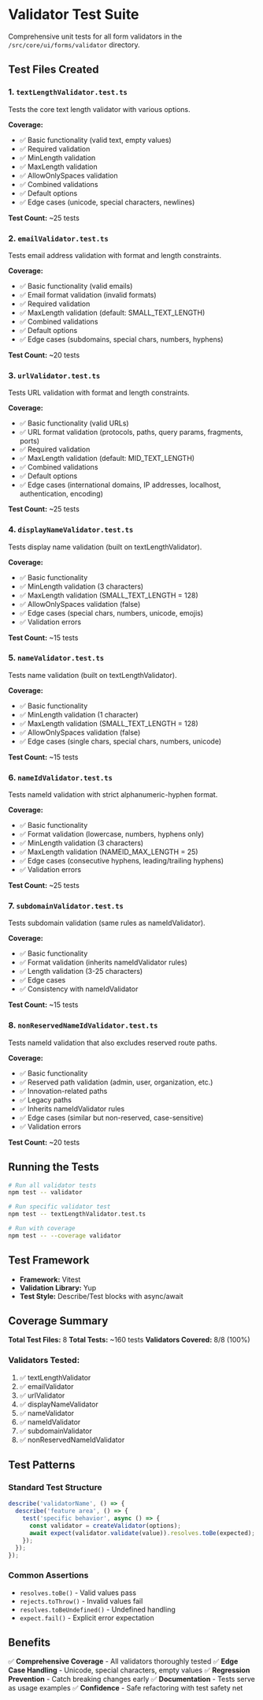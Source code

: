 # Validator Test Suite

Comprehensive unit tests for all form validators in the `/src/core/ui/forms/validator` directory.

## Test Files Created

### 1. `textLengthValidator.test.ts`

Tests the core text length validator with various options.

**Coverage:**

- ✅ Basic functionality (valid text, empty values)
- ✅ Required validation
- ✅ MinLength validation
- ✅ MaxLength validation
- ✅ AllowOnlySpaces validation
- ✅ Combined validations
- ✅ Default options
- ✅ Edge cases (unicode, special characters, newlines)

**Test Count:** ~25 tests

### 2. `emailValidator.test.ts`

Tests email address validation with format and length constraints.

**Coverage:**

- ✅ Basic functionality (valid emails)
- ✅ Email format validation (invalid formats)
- ✅ Required validation
- ✅ MaxLength validation (default: SMALL_TEXT_LENGTH)
- ✅ Combined validations
- ✅ Default options
- ✅ Edge cases (subdomains, special chars, numbers, hyphens)

**Test Count:** ~20 tests

### 3. `urlValidator.test.ts`

Tests URL validation with format and length constraints.

**Coverage:**

- ✅ Basic functionality (valid URLs)
- ✅ URL format validation (protocols, paths, query params, fragments, ports)
- ✅ Required validation
- ✅ MaxLength validation (default: MID_TEXT_LENGTH)
- ✅ Combined validations
- ✅ Default options
- ✅ Edge cases (international domains, IP addresses, localhost, authentication, encoding)

**Test Count:** ~25 tests

### 4. `displayNameValidator.test.ts`

Tests display name validation (built on textLengthValidator).

**Coverage:**

- ✅ Basic functionality
- ✅ MinLength validation (3 characters)
- ✅ MaxLength validation (SMALL_TEXT_LENGTH = 128)
- ✅ AllowOnlySpaces validation (false)
- ✅ Edge cases (special chars, numbers, unicode, emojis)
- ✅ Validation errors

**Test Count:** ~15 tests

### 5. `nameValidator.test.ts`

Tests name validation (built on textLengthValidator).

**Coverage:**

- ✅ Basic functionality
- ✅ MinLength validation (1 character)
- ✅ MaxLength validation (SMALL_TEXT_LENGTH = 128)
- ✅ AllowOnlySpaces validation (false)
- ✅ Edge cases (single chars, special chars, numbers, unicode)

**Test Count:** ~15 tests

### 6. `nameIdValidator.test.ts`

Tests nameId validation with strict alphanumeric-hyphen format.

**Coverage:**

- ✅ Basic functionality
- ✅ Format validation (lowercase, numbers, hyphens only)
- ✅ MinLength validation (3 characters)
- ✅ MaxLength validation (NAMEID_MAX_LENGTH = 25)
- ✅ Edge cases (consecutive hyphens, leading/trailing hyphens)
- ✅ Validation errors

**Test Count:** ~25 tests

### 7. `subdomainValidator.test.ts`

Tests subdomain validation (same rules as nameIdValidator).

**Coverage:**

- ✅ Basic functionality
- ✅ Format validation (inherits nameIdValidator rules)
- ✅ Length validation (3-25 characters)
- ✅ Edge cases
- ✅ Consistency with nameIdValidator

**Test Count:** ~15 tests

### 8. `nonReservedNameIdValidator.test.ts`

Tests nameId validation that also excludes reserved route paths.

**Coverage:**

- ✅ Basic functionality
- ✅ Reserved path validation (admin, user, organization, etc.)
- ✅ Innovation-related paths
- ✅ Legacy paths
- ✅ Inherits nameIdValidator rules
- ✅ Edge cases (similar but non-reserved, case-sensitive)
- ✅ Validation errors

**Test Count:** ~20 tests

## Running the Tests

```bash
# Run all validator tests
npm test -- validator

# Run specific validator test
npm test -- textLengthValidator.test.ts

# Run with coverage
npm test -- --coverage validator
```

## Test Framework

- **Framework:** Vitest
- **Validation Library:** Yup
- **Test Style:** Describe/Test blocks with async/await

## Coverage Summary

**Total Test Files:** 8
**Total Tests:** ~160 tests
**Validators Covered:** 8/8 (100%)

### Validators Tested:

1. ✅ textLengthValidator
2. ✅ emailValidator
3. ✅ urlValidator
4. ✅ displayNameValidator
5. ✅ nameValidator
6. ✅ nameIdValidator
7. ✅ subdomainValidator
8. ✅ nonReservedNameIdValidator

## Test Patterns

### Standard Test Structure

```typescript
describe('validatorName', () => {
  describe('feature area', () => {
    test('specific behavior', async () => {
      const validator = createValidator(options);
      await expect(validator.validate(value)).resolves.toBe(expected);
    });
  });
});
```

### Common Assertions

- `resolves.toBe()` - Valid values pass
- `rejects.toThrow()` - Invalid values fail
- `resolves.toBeUndefined()` - Undefined handling
- `expect.fail()` - Explicit error expectation

## Benefits

✅ **Comprehensive Coverage** - All validators thoroughly tested
✅ **Edge Case Handling** - Unicode, special characters, empty values
✅ **Regression Prevention** - Catch breaking changes early
✅ **Documentation** - Tests serve as usage examples
✅ **Confidence** - Safe refactoring with test safety net

